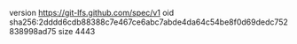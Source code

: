 version https://git-lfs.github.com/spec/v1
oid sha256:2dddd6cdb88388c7e467ce6abc7abde4da64c54be8f0d69dedc752838998ad75
size 4443
